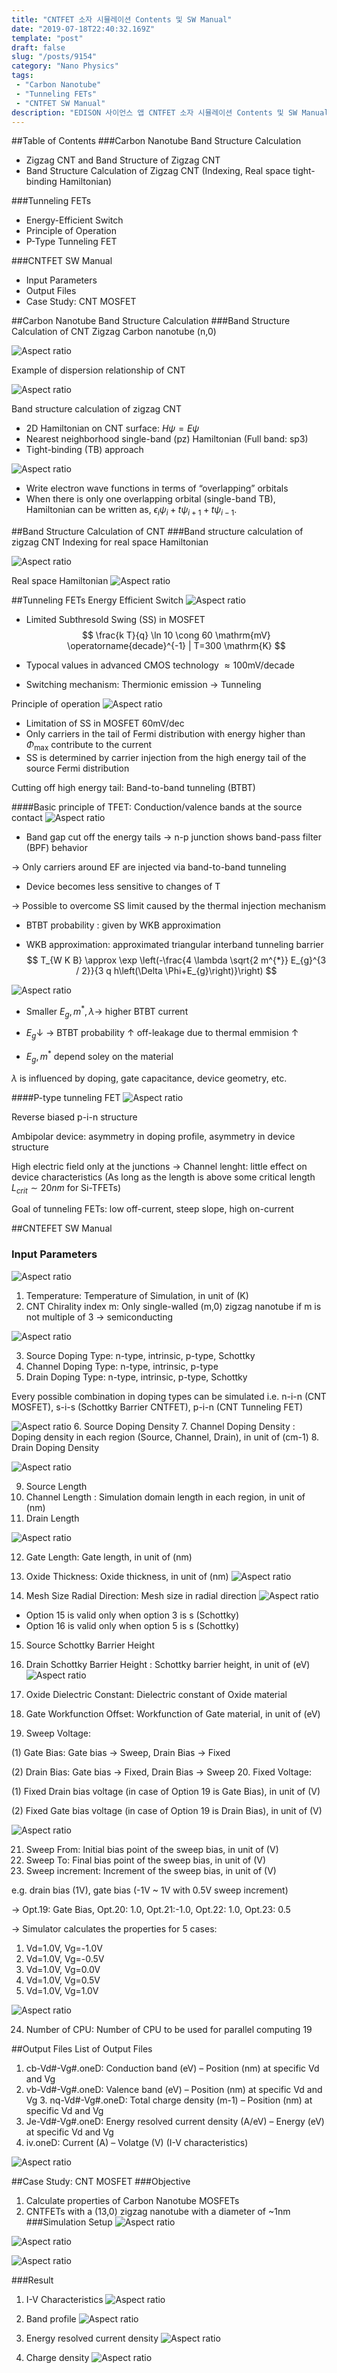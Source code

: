 ```yaml
---
title: "CNTFET 소자 시뮬레이션 Contents 및 SW Manual"
date: "2019-07-18T22:40:32.169Z"
template: "post"
draft: false
slug: "/posts/9154"
category: "Nano Physics"
tags: 
 - "Carbon Nanotube"
 - "Tunneling FETs"
 - "CNTFET SW Manual"
description: "EDISON 사이언스 앱 CNTFET 소자 시뮬레이션 Contents 및 SW Manual"
---
```


##Table of Contents
###Carbon Nanotube Band Structure Calculation
- Zigzag CNT and Band Structure of Zigzag CNT
- Band Structure Calculation of Zigzag CNT (Indexing, Real space tight-
binding Hamiltonian)

###Tunneling FETs
- Energy-Efficient Switch
- Principle of Operation
- P-Type Tunneling FET

###CNTFET SW Manual
- Input Parameters
- Output Files
- Case Study: CNT MOSFET

##Carbon Nanotube Band Structure Calculation
###Band Structure Calculation of CNT
Zigzag Carbon nanotube (n,0)

![Aspect ratio](/media/POST/9154/0.jpg)

Example of dispersion relationship of CNT

![Aspect ratio](/media/POST/9153/1.jpg)

Band structure calculation of zigzag CNT
- 2D Hamiltonian on CNT surface: $H \psi=E \psi$
- Nearest neighborhood single-band (pz) Hamiltonian (Full band: sp3) 
- Tight-binding (TB) approach

![Aspect ratio](/media/POST/9153/2.jpg)

- Write electron wave functions in terms of “overlapping” orbitals 
- When there is only one overlapping orbital (single-band TB), Hamiltonian can be written as, $\epsilon_{i} \psi_{i}+t \psi_{i+1}+t \psi_{i-1}$. 


##Band Structure Calculation of CNT
###Band structure calculation of zigzag CNT 
Indexing for real space Hamiltonian

![Aspect ratio](/media/POST/9153/3.jpg)

Real space Hamiltonian
![Aspect ratio](/media/POST/9153/4.jpg)


##Tunneling FETs
Energy Efficient Switch
![Aspect ratio](/media/POST/9153/5.jpg)
- Limited Subthresold Swing (SS) in MOSFET
$$
\frac{k T}{q} \ln 10 \cong 60 \mathrm{mV} \operatorname{decade}^{-1} | T=300 \mathrm{K}
$$

- Typocal values in advanced CMOS technology $\approx 100 \mathrm{mV} / \mathrm{decade}$
- Switching mechanism: Thermionic emission $\rightarrow$ Tunneling


Principle of operation
![Aspect ratio](/media/POST/9153/6.jpg)

- Limitation of SS in MOSFET 60mV/dec
- Only carriers in the tail of Fermi distribution with energy higher than $\Phi_{\max }$ contribute to the current
- SS is determined by carrier injection from the high energy tail of the source Fermi distribution

Cutting off high energy tail: Band-to-band tunneling (BTBT)



####Basic principle of TFET: Conduction/valence bands at the source contact
![Aspect ratio](/media/POST/9153/7.jpg)


- Band gap cut off the energy tails → n-p junction shows band-pass filter (BPF) behavior

→ Only carriers around EF are injected via band-to-band tunneling

- Device becomes less sensitive to changes of T

→ Possible to overcome SS limit caused by the thermal injection mechanism


- BTBT probability : given by WKB approximation

- WKB approximation: approximated triangular interband tunneling barrier
$$
T_{W K B} \approx \exp \left(-\frac{4 \lambda \sqrt{2 m^{*}} E_{g}^{3 / 2}}{3 q h\left(\Delta \Phi+E_{g}\right)}\right)
$$

![Aspect ratio](/media/POST/9153/8.jpg)

- Smaller $E_{g}, m^{*}, \lambda \rightarrow$ higher BTBT current 
- $E_{g} \downarrow$
$\rightarrow$ BTBT probability $\uparrow$
off-leakage due to thermal emmision $\uparrow$

- $E_{g}, m^{*}$ depend soley on the material

$\lambda$ is influenced by doping, gate capacitance, device geometry, etc.


####P-type tunneling FET
![Aspect ratio](/media/POST/9153/9.jpg)

Reverse biased p-i-n structure

Ambipolar device: asymmetry in doping profile, asymmetry in device structure

High electric field only at the junctions
$\rightarrow$ Channel lenght: little effect on device characteristics (As long as the length is above some critical length $L_{c r i t} \sim 20 n m$ for Si-TFETs)

Goal of tunneling FETs: low off-current, steep slope, high on-current


##CNTEFET SW Manual
###  Input Parameters
![Aspect ratio](/media/POST/9153/10.jpg)

1. Temperature: Temperature of Simulation, in unit of (K)
2. CNT Chirality index m: Only single-walled (m,0) zigzag nanotube
if m is not multiple of 3 → semiconducting

![Aspect ratio](/media/POST/9153/11.jpg)

3. Source Doping Type: n-type, intrinsic, p-type, Schottky
4. Channel Doping Type: n-type, intrinsic, p-type
5. Drain Doping Type: n-type, intrinsic, p-type, Schottky

Every possible combination in doping types can be simulated
i.e. n-i-n (CNT MOSFET), s-i-s (Schottky Barrier CNTFET), p-i-n (CNT Tunneling FET)


![Aspect ratio](/media/POST/9153/12.jpg)
6. Source Doping Density
7. Channel Doping Density : Doping density in each region (Source, Channel, Drain), in unit of (cm-1)
8. Drain Doping Density

![Aspect ratio](/media/POST/9153/13.jpg)

9. Source Length
10. Channel Length : Simulation domain length in each region, in unit of (nm)
11. Drain Length

![Aspect ratio](/media/POST/9153/14.jpg)

12. Gate Length: Gate length, in unit of (nm)
13. Oxide Thickness: Oxide thickness, in unit of (nm)
![Aspect ratio](/media/POST/9153/15.jpg)

14. Mesh Size Radial Direction: Mesh size in radial direction
![Aspect ratio](/media/POST/9153/16.jpg)

* Option 15 is valid only when option 3 is s (Schottky) 
* Option 16 is valid only when option 5 is s (Schottky)
 
15. Source Schottky Barrier Height 
16. Drain Schottky Barrier Height
: Schottky barrier height, in unit of (eV)
![Aspect ratio](/media/POST/9153/17.jpg)

17. Oxide Dielectric Constant: Dielectric constant of Oxide material
18. Gate Workfunction Offset: Workfunction of Gate material, in unit of (eV)

19. Sweep Voltage:

(1) Gate Bias: Gate bias → Sweep, Drain Bias → Fixed 

(2) Drain Bias: Gate bias → Fixed, Drain Bias → Sweep
20. Fixed Voltage:

(1) Fixed Drain bias voltage (in case of Option 19 is Gate Bias), in unit of (V) 

(2) Fixed Gate bias voltage (in case of Option 19 is Drain Bias), in unit of (V)

![Aspect ratio](/media/POST/9153/18.jpg)

21. Sweep From: Initial bias point of the sweep bias, in unit of (V) 
22. Sweep To: Final bias point of the sweep bias, in unit of (V)
23. Sweep increment: Increment of the sweep bias, in unit of (V)

 e.g. drain bias (1V), gate bias (-1V ~ 1V with 0.5V sweep increment) 
 
 → Opt.19: Gate Bias, Opt.20: 1.0, Opt.21:-1.0, Opt.22: 1.0, Opt.23: 0.5 
 
 → Simulator calculates the properties for 5 cases:
1. Vd=1.0V, Vg=-1.0V 
2. Vd=1.0V, Vg=-0.5V 
3. Vd=1.0V, Vg=0.0V 
4. Vd=1.0V, Vg=0.5V 
5. Vd=1.0V, Vg=1.0V

![Aspect ratio](/media/POST/9153/20.jpg)

24. Number of CPU: Number of CPU to be used for parallel computing 19
 
##Output Files
List of Output Files

1. cb-Vd#-Vg#.oneD:
Conduction band (eV) – Position (nm)
at specific Vd and Vg
2. vb-Vd#-Vg#.oneD:
Valence band (eV) – Position (nm) at specific Vd and Vg
   3. nq-Vd#-Vg#.oneD:
Total charge density (m-1) – Position (nm)
at specific Vd and Vg
4. Je-Vd#-Vg#.oneD:
Energy resolved current density (A/eV) – Energy (eV)
at specific Vd and Vg
5. iv.oneD:
Current (A) – Volatge (V) (I-V characteristics)

![Aspect ratio](/media/POST/9153/21.jpg)

##Case Study: CNT MOSFET
###Objective
1. Calculate properties of Carbon Nanotube MOSFETs
2. CNTFETs with a (13,0) zigzag nanotube with a diameter of ~1nm
###Simulation Setup
![Aspect ratio](/media/POST/9153/22.jpg)

![Aspect ratio](/media/POST/9153/23.jpg)

![Aspect ratio](/media/POST/9153/24.jpg)

###Result
1. I-V Characteristics
![Aspect ratio](/media/POST/9153/25.jpg)

2. Band profile
![Aspect ratio](/media/POST/9153/26.jpg)

3. Energy resolved current density
![Aspect ratio](/media/POST/9153/27.jpg)

4. Charge density
![Aspect ratio](/media/POST/9153/28.jpg)



